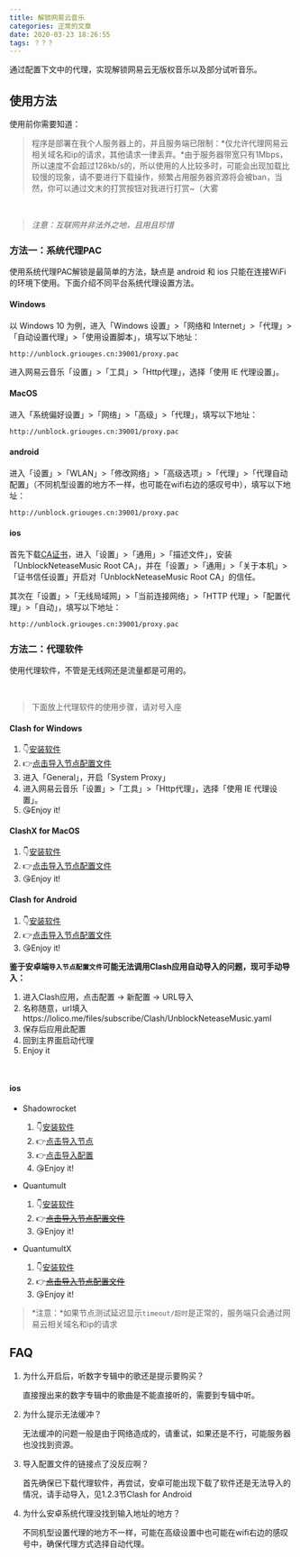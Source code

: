 ```yaml
---
title: 解锁网易云音乐
categories: 正常的文章
date: 2020-03-23 18:26:55
tags: ？？？
---
```


<!-- more -->

通过配置下文中的代理，实现解锁网易云无版权音乐以及部分试听音乐。

## 使用方法

使用前你需要知道：

> 程序是部署在我个人服务器上的，并且服务端已限制：*仅允许代理网易云相关域名和ip的请求，其他请求一律丢弃。*由于服务器带宽只有1Mbps，所以速度不会超过128kb/s的，所以使用的人比较多时，可能会出现加载比较慢的现象，请不要进行下载操作，频繁占用服务器资源将会被ban，当然，你可以通过文末的打赏按钮对我进行打赏~（大雾

<br/>

> *注意：互联网并非法外之地，且用且珍惜*

### 方法一：系统代理PAC

使用系统代理PAC解锁是最简单的方法，缺点是 android 和 ios 只能在连接WiFi的环境下使用。下面介绍不同平台系统代理设置方法。

#### Windows

以 Windows 10 为例，进入「Windows 设置」>「网络和 Internet」>「代理」>「自动设置代理」>「使用设置脚本」，填写以下地址：

```txt
http://unblock.griouges.cn:39001/proxy.pac
```

进入网易云音乐「设置」>「工具」>「Http代理」，选择「使用 IE 代理设置」。

#### MacOS

进入「系统偏好设置」>「网络」>「高级」>「代理」，填写以下地址：

```txt
http://unblock.griouges.cn:39001/proxy.pac
```

#### android

进入「设置」>「WLAN」>「修改网络」>「高级选项」>「代理」>「代理自动配置」（不同机型设置的地方不一样，也可能在wifi右边的感叹号中），填写以下地址：

```txt
http://unblock.griouges.cn:39001/proxy.pac
```

#### ios

首先下载[CA证书](https://raw.githubusercontent.com/nondanee/UnblockNeteaseMusic/master/ca.crt)，进入「设置」>「通用」>「描述文件」，安装「UnblockNeteaseMusic Root CA」，并在「设置」>「通用」>「关于本机」>「证书信任设置」开启对「UnblockNeteaseMusic Root CA」的信任。

其次在「设置」>「无线局域网」>「当前连接网络」>「HTTP 代理」>「配置代理」>「自动」，填写以下地址：

```txt
http://unblock.griouges.cn:39001/proxy.pac
```

### 方法二：代理软件

使用代理软件，不管是无线网还是流量都是可用的。

<br/>

> 下面放上代理软件的使用步骤，请对号入座

#### Clash for Windows

1. 👇[安装软件](https://lolico.griouges.cn/uploads/Clash.for.Windows.Setup.0.9.2.exe)
2. 👉[点击导入节点配置文件](clash://install-config?url=https%3a%2f%2flolico.me%2ffiles%2fsubscribe%2fClash%2fUnblockNeteaseMusic.yaml)
3. 进入「General」，开启「System Proxy」
4. 进入网易云音乐「设置」>「工具」>「Http代理」，选择「使用 IE 代理设置」。
5. 😘Enjoy it!

#### ClashX for MacOS

1. 👇[安装软件](https://lolico.griouges.cn/uploads/ClashX.dmg)
2. 👉[点击导入节点配置文件](clash://install-config?url=https%3a%2f%2flolico.me%2ffiles%2fsubscribe%2fClash%2fUnblockNeteaseMusic.yaml)
3. 😘Enjoy it!

#### Clash for Android

1. 👇[安装软件](https://lolico.griouges.cn/uploads/app-universal-release.apk)
2. 👉[点击导入节点配置文件](clash://install-config?url=https%3a%2f%2flolico.me%2ffiles%2fsubscribe%2fClash%2fUnblockNeteaseMusic.yaml)
3. 😘Enjoy it!

**鉴于安卓端`导入节点配置文件`可能无法调用Clash应用自动导入的问题，现可手动导入：**
 
1. 进入Clash应用，点击配置 -> 新配置 -> URL导入
2. 名称随意，url填入https://lolico.me/files/subscribe/Clash/UnblockNeteaseMusic.yaml
3. 保存后应用此配置
4. 回到主界面启动代理
5. Enjoy it

<br/>

#### ios

- Shadowrocket
    1. 👇[安装软件](https://apps.apple.com/us/app/shadowrocket/id932747118)
    2. 👉[点击导入节点](shadowrocket://add/sub://aHR0cHM6Ly9sb2xpY28ubWUvZmlsZXMvc3Vic2NyaWJlL1NoYWRvd3JvY2tldC9zaGFkb3dyb2NrZXQtc2VydmVyLnR4dA#UnblockNeteaseMusic)
    3. 👉[点击导入配置](shadowrocket://config/add/https://lolico.me/files/subscribe/Shadowrocket/UnblockNeteaseMusic.conf)
    4. 😘Enjoy it!

- Quantumult
    1. 👇[安装软件](https://apps.apple.com/us/app/quantumult/id1252015438)
    2. 👉~~[点击导入节点配置文件]()~~
    3. 😘Enjoy it!

- QuantumultX
    1. 👇[安装软件](https://apps.apple.com/us/app-bundle/quantumult-x-upgrade/id1482985563)
    2. 👉~~[点击导入节点配置文件]()~~
    3. 😘Enjoy it!


> *注意：*如果节点测试延迟显示`timeout/超时`是正常的，服务端只会通过网易云相关域名和ip的请求

## FAQ

1. 为什么开启后，听数字专辑中的歌还是提示要购买？
    
    直接搜出来的数字专辑中的歌曲是不能直接听的，需要到专辑中听。

2. 为什么提示无法缓冲？

    无法缓冲的问题一般是由于网络造成的，请重试，如果还是不行，可能服务器也没找到资源。

3. 导入配置文件的链接点了没反应啊？

    首先确保已下载代理软件，再尝试，安卓可能出现下载了软件还是无法导入的情况，请手动导入，见1.2.3节Clash for Android

4. 为什么安卓系统代理没找到输入地址的地方？

    不同机型设置代理的地方不一样，可能在高级设置中也可能在wifi右边的感叹号中，确保代理方式选择自动代理。
